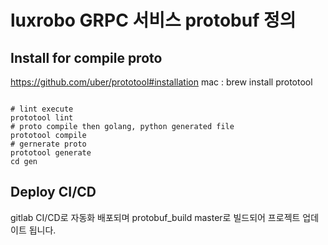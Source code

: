 # luxrobo GRPC 서비스 protobuf 정의 
 
## Install for compile proto
https://github.com/uber/prototool#installation
mac : brew install prototool

```

# lint execute
prototool lint 
# proto compile then golang, python generated file
prototool compile
# gernerate proto
prototool generate 
cd gen

```

## Deploy CI/CD 
gitlab CI/CD로 자동화 배포되며 protobuf_build master로 빌드되어 프로젝트 업데이트 됩니다. 
